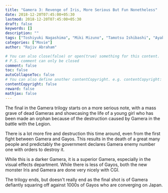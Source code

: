 ```yaml
---
title: "Gamera 3: Revenge of Iris, More Serious But Fun Nonetheless"
date: 2018-12-20T07:45:00+05:30
lastmod: 2018-12-20T07:45:00+05:30
draft: false
keywords: []
description: ""
tags: ["Toshiyuki Nagashima", "Miki Mizuno", "Tamotsu Ishibashi", "Ayako Fujitani", "Mitsuru Fukikoshi"]
categories: ["Movie"]
author: "Rajiv Abraham"

# You can also close(false) or open(true) something for this content.
# P.S. comment can only be closed
comment: false
toc: false
autoCollapseToc: false
# You can also define another contentCopyright. e.g. contentCopyright: "This is another copyright."
contentCopyright: false
reward: false
mathjax: false
---
```


The final in the Gamera trilogy starts on a more serious note, with a mass grave of dead Gameras and showcasing the life of a young girl who has been made an orphan because of the destruction caused by Gamera in the battle with the Legion.

There is a lot more fire and destruction this time around, even from the first fight between Gamera and Gayos. This results in the death of a great many people and predictably the government declares Gamera enemy number one with orders to destroy it.

While this is a darker Gamera, it is a superior Gamera, especially in the visual effects department. While there is less of Gayos, both the new monster Iris and Gamera are done very nicely with CGI.

The trilogy ends, but doesn't really end as the final shot is of Gamera defiantly squaring off against 1000s of Gayos who are converging on Japan.

